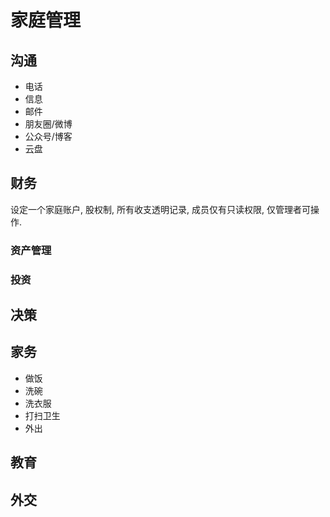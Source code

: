 # 家庭管理

## 沟通

- 电话
- 信息
- 邮件
- 朋友圈/微博
- 公众号/博客
- 云盘

## 财务

设定一个家庭账户, 股权制, 所有收支透明记录, 成员仅有只读权限, 仅管理者可操作.

### 资产管理
### 投资

## 决策

## 家务

- 做饭
- 洗碗
- 洗衣服
- 打扫卫生
- 外出

## 教育

## 外交
